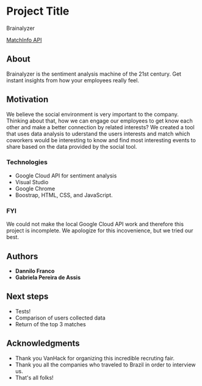 # Project Title

Brainalyzer

[MatchInfo API](https://github.com/GabiLarg/MatchInfoAPI)

## About

Brainalyzer is the sentiment analysis machine of the 21st century.
Get instant insights from how your employees really feel.

## Motivation

We believe the social environment is very important to the company. Thinking about that, how we can engage our employees to get know each other and make a better connection by related interests? 
We created a tool that uses data analysis to uderstand the users interests and match which coworkers would be interesting to know and find most interesting events to share based on the data provided by the social tool.

### Technologies

- Google Cloud API for sentiment analysis
- Visual Studio
- Google Chrome
- Boostrap, HTML, CSS, and JavaScript.

### FYI
We could not make the local Google Cloud API work and therefore this project is incomplete.
We apologize for this incovenience, but we tried our best.

## Authors

* **Dannilo Franco**
* **Gabriela Pereira de Assis**

## Next steps

* Tests!
* Comparison of users collected data
* Return of the top 3 matches

## Acknowledgments

* Thank you VanHack for organizing this incredible recruting fair.
* Thank you all the companies who traveled to Brazil in order to interview us.
* That's all folks!

